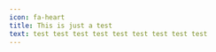 ```yaml
---
icon: fa-heart
title: This is just a test
text: test test test test test test test test test
---
```

